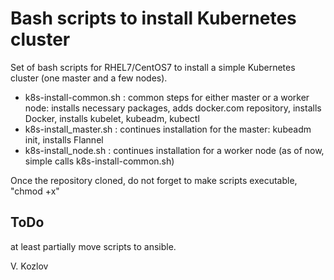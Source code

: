 Bash scripts to install Kubernetes cluster
=========================================

Set of bash scripts for RHEL7/CentOS7 to install a simple Kubernetes cluster (one master and a few nodes).

* k8s-install-common.sh : common steps for either master or a worker node: installs necessary packages, adds docker.com repository, installs Docker, installs kubelet, kubeadm, kubectl
* k8s-install_master.sh : continues installation for the master: kubeadm init, installs Flannel
* k8s-install_node.sh   : continues installation for a worker node (as of now, simple calls k8s-install-common.sh)

Once the repository cloned, do not forget to make scripts executable, "chmod +x"

ToDo
----

at least partially move scripts to ansible.


V. Kozlov
